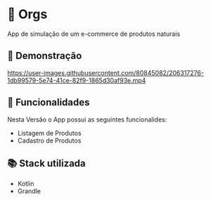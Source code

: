 
# 🍎 Orgs 

App de simulação de um e-commerce de produtos naturais


##   📲 Demonstração

https://user-images.githubusercontent.com/80845082/206317276-1db99579-5e74-41ce-82f9-1865d30af93e.mp4


## 🔨 Funcionalidades 
Nesta Versão o App possui as seguintes funcionalides:
- Listagem de Produtos
- Cadastro de Produtos

## 📚 Stack utilizada

- Kotlin
- Grandle
